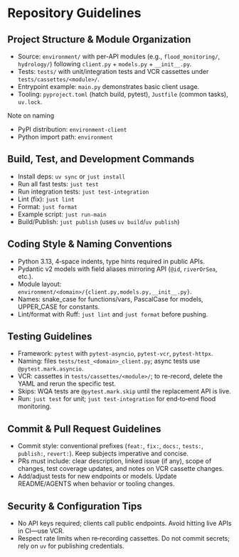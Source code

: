 # Repository Guidelines

## Project Structure & Module Organization
- Source: `environment/` with per-API modules (e.g., `flood_monitoring/`, `hydrology/`) following `client.py` + `models.py` + `__init__.py`.
- Tests: `tests/` with unit/integration tests and VCR cassettes under `tests/cassettes/<module>/`.
- Entrypoint example: `main.py` demonstrates basic client usage.
- Tooling: `pyproject.toml` (hatch build, pytest), `Justfile` (common tasks), `uv.lock`.

Note on naming
- PyPI distribution: `environment-client`
- Python import path: `environment`

## Build, Test, and Development Commands
- Install deps: `uv sync` or `just install`
- Run all fast tests: `just test`
- Run integration tests: `just test-integration`
- Lint (fix): `just lint`
- Format: `just format`
- Example script: `just run-main`
- Build/Publish: `just publish` (uses `uv build`/`uv publish`)

## Coding Style & Naming Conventions
- Python 3.13, 4‑space indents, type hints required in public APIs.
- Pydantic v2 models with field aliases mirroring API (`@id`, `riverOrSea`, etc.).
- Module layout: `environment/<domain>/{client.py,models.py,__init__.py}`.
- Names: snake_case for functions/vars, PascalCase for models, UPPER_CASE for constants.
- Lint/format with Ruff: `just lint` and `just format` before pushing.

## Testing Guidelines
- Framework: `pytest` with `pytest-asyncio`, `pytest-vcr`, `pytest-httpx`.
- Naming: files `tests/test_<domain>_client.py`; async tests use `@pytest.mark.asyncio`.
- VCR: cassettes in `tests/cassettes/<module>/`; to re-record, delete the YAML and rerun the specific test.
- Skips: WQA tests are `@pytest.mark.skip` until the replacement API is live.
- Run: `just test` for unit; `just test-integration` for end‑to‑end flood monitoring.

## Commit & Pull Request Guidelines
- Commit style: conventional prefixes (`feat:`, `fix:`, `docs:`, `tests:`, `publish:`, `revert:`). Keep subjects imperative and concise.
- PRs must include: clear description, linked issue (if any), scope of changes, test coverage updates, and notes on VCR cassette changes.
- Add/adjust tests for new endpoints or models. Update README/AGENTS when behavior or tooling changes.

## Security & Configuration Tips
- No API keys required; clients call public endpoints. Avoid hitting live APIs in CI—use VCR.
- Respect rate limits when re‑recording cassettes. Do not commit secrets; rely on `uv` for publishing credentials.

